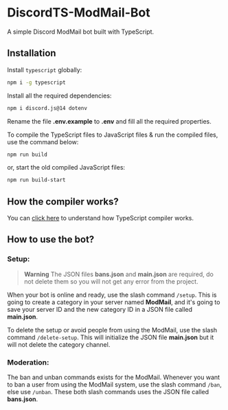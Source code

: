 # DiscordTS-ModMail-Bot
A simple Discord ModMail bot built with TypeScript.

## Installation
Install `typescript` globally:

```sh
npm i -g typescript
```

Install all the required dependencies:

```sh
npm i discord.js@14 dotenv
```

Rename the file **.env.example** to **.env** and fill all the required properties.

To compile the TypeScript files to JavaScript files & run the compiled files, use the command below:

```sh
npm run build
```

or, start the old compiled JavaScript files:

```sh
npm run build-start
```

## How the compiler works?
You can [click here](https://www.geeksforgeeks.org/how-typescript-compilation-works/) to understand how TypeScript compiler works.

## How to use the bot?
### Setup:
> **Warning**
> The JSON files **bans.json** and **main.json** are required, do not delete them so you will not get any error from the project.

When your bot is online and ready, use the slash command `/setup`. This is going to create a category in your server named **ModMail**, and it's going to save your server ID and the new category ID in a JSON file called **main.json**.

To delete the setup or avoid people from using the ModMail, use the slash command `/delete-setup`. This will initialize the JSON file **main.json** but it will not delete the category channel.

### Moderation:
The ban and unban commands exists for the ModMail. Whenever you want to ban a user from using the ModMail system, use the slash command `/ban`, else use `/unban`. These both slash commands uses the JSON file called **bans.json**.
